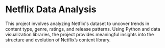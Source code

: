 # Netflix Data Analysis
This project involves analyzing Netflix's dataset to uncover trends in content type, genre, ratings, and release patterns. Using Python and data visualization libraries, the project provides meaningful insights into the structure and evolution of Netflix’s content library.
